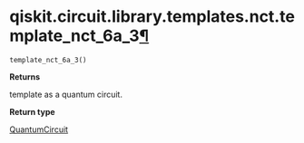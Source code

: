 # qiskit.circuit.library.templates.nct.template\_nct\_6a\_3[¶](#qiskit-circuit-library-templates-nct-template-nct-6a-3 "Permalink to this headline")

<span id="undefined" />

`template_nct_6a_3()`

**Returns**

template as a quantum circuit.

**Return type**

[QuantumCircuit](qiskit.circuit.QuantumCircuit#qiskit.circuit.QuantumCircuit "qiskit.circuit.QuantumCircuit")
